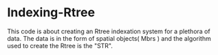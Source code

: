 # Indexing-Rtree
This code is about creating an Rtree indexation system for a plethora of data. The data is in the form of spatial objects( Mbrs ) and the algorithm used to create the Rtree is the "STR". 
